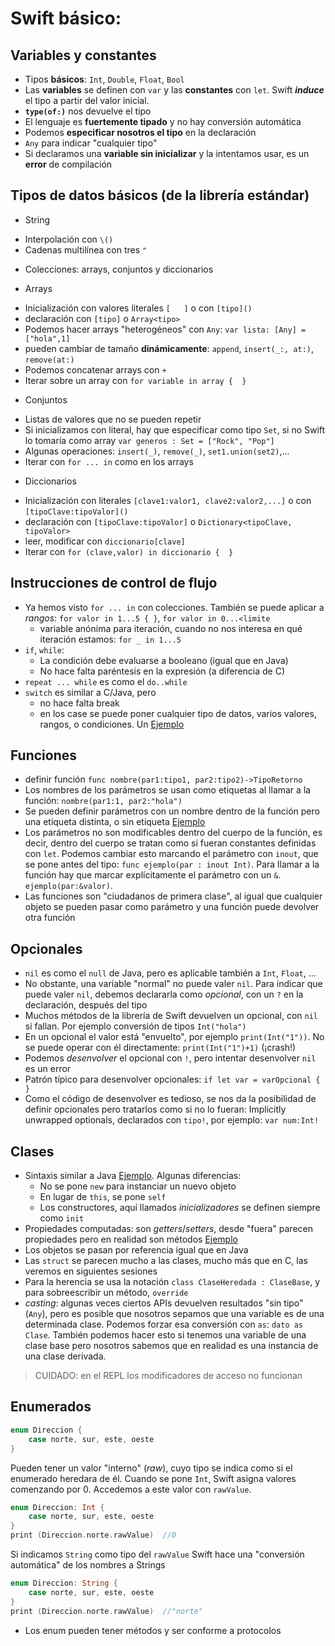# Swift básico:

## Variables y constantes

- Tipos **básicos**: `Int`, `Double`, `Float`, `Bool`
- Las **variables** se definen con `var` y las **constantes** con `let`. Swift ***induce*** el tipo a partir del valor inicial. 
- **`type(of:)`** nos devuelve el tipo
- El lenguaje es **fuertemente tipado** y no hay conversión automática
- Podemos **especificar nosotros el tipo** en la declaración
- `Any` para indicar "cualquier tipo"
- Si declaramos una **variable sin inicializar** y la intentamos usar, es un **error** de compilación

## Tipos de datos básicos (de la librería estándar)

- String
 * Interpolación con `\()`
 * Cadenas multilínea con tres `"`

- Colecciones: arrays, conjuntos y diccionarios

- Arrays
 * Inicialización con valores literales `[   ]` o con `[tipo]()`
 * declaración con `[tipo]` o `Array<tipo>`
 * Podemos hacer arrays "heterogéneos" con `Any`: `var lista: [Any] = ["hola",1]`
 * pueden cambiar de tamaño **dinámicamente**: `append`, `insert(_:, at:)`, `remove(at:)`
 * Podemos concatenar arrays con `+`
 * Iterar sobre un array con `for variable in array {  }`

- Conjuntos
 * Listas de valores que no se pueden repetir
 * Si inicializamos con literal, hay que especificar como tipo `Set`, si no Swift lo tomaría como array `var generos : Set = ["Rock", "Pop"]`
 * Algunas operaciones: `insert(_)`, `remove(_)`, `set1.union(set2)`,... 
 * Iterar con `for ... in` como en los arrays


- Diccionarios 
 * Inicialización con literales `[clave1:valor1, clave2:valor2,...]` o con `[tipoClave:tipoValor]()`
 * declaración con `[tipoClave:tipoValor]` o `Dictionary<tipoClave, tipoValor>`
 * leer, modificar con `diccionario[clave]`
 * Iterar con `for (clave,valor) in diccionario {  }`


## Instrucciones de control de flujo

- Ya hemos visto `for ... in` con colecciones. También se puede aplicar a *rangos*: `for valor in 1...5 { }`, `for valor in 0...<limite`
  * variable anónima para iteración, cuando no nos interesa en qué iteración estamos: `for _ in 1...5`
- `if`, `while`:
  * La condición debe evaluarse a booleano (igual que en Java)
  * No hace falta paréntesis en la expresión (a diferencia de C)
- `repeat ... while` es como el `do..while`
- `switch` es similar a C/Java, pero
  * no hace falta break 
  * en los case se puede poner cualquier tipo de datos, varios valores, rangos, o condiciones. Un [Ejemplo](https://repl.it/MREg/0)

## Funciones

- definir función `func nombre(par1:tipo1, par2:tipo2)->TipoRetorno`
- Los nombres de los parámetros se usan como etiquetas al llamar a la función: `nombre(par1:1, par2:"hola")`
- Se pueden definir parámetros con un nombre dentro de la función pero una etiqueta distinta, o sin etiqueta [Ejemplo](https://repl.it/MRF9/0)
- Los parámetros no son modificables dentro del cuerpo de la función, es decir, dentro del cuerpo se tratan como si fueran constantes definidas con `let`. Podemos cambiar esto marcando el parámetro con `inout`, que se pone antes del tipo: `func ejemplo(par : inout Int)`. Para llamar a la función hay que marcar explícitamente el parámetro con un `&`. `ejemplo(par:&valor)`.
- Las funciones son "ciudadanos de primera clase", al igual que cualquier objeto se pueden pasar como parámetro y una función puede devolver otra función

## Opcionales

- `nil` es como el `null` de Java, pero es aplicable también a `Int`, `Float`, ...
- No obstante, una variable "normal" no puede valer `nil`. Para indicar que puede valer `nil`, debemos declararla como *opcional*, con un `?` en la declaración, después del tipo
- Muchos métodos de la librería de Swift devuelven un opcional, con `nil` si fallan. Por ejemplo conversión de tipos `Int("hola")`
- En un opcional el valor está "envuelto", por ejemplo `print(Int("1"))`. No se puede operar con él directamente: `print(Int("1")+1)` (¡crash!)
- Podemos *desenvolver* el opcional con `!`, pero intentar desenvolver `nil` es un error
- Patrón típico para desenvolver opcionales: `if let var = varOpcional { }`
- Como el código de desenvolver es tedioso, se nos da la posibilidad de definir opcionales pero tratarlos como si no lo fueran: Implicitly unwrapped optionals, declarados con `tipo!`, por ejemplo: `var num:Int!`

## Clases

- Sintaxis similar a Java [Ejemplo](https://repl.it/MRLY/1). Algunas diferencias:
    + No se pone `new` para instanciar un nuevo objeto
    + En lugar de `this`, se pone `self`
    + Los constructores, aquí llamados *inicializadores* se definen siempre como `init`
- Propiedades computadas: son *getters*/*setters*, desde "fuera" parecen propiedades pero en realidad son métodos [Ejemplo](https://repl.it/MRS4/0)
- Los objetos se pasan por referencia igual que en Java
- Las `struct` se parecen mucho a las clases, mucho más que en C, las veremos en siguientes sesiones
- Para la herencia se usa la notación `class ClaseHeredada : ClaseBase`, y para sobreescribir un método, `override`
- *casting*: algunas veces ciertos APIs devuelven resultados "sin tipo" (`Any`), pero es posible que nosotros sepamos que una variable es de una determinada clase. Podemos forzar esa conversión con `as`: `dato as Clase`. También podemos hacer esto si tenemos una variable de una clase base pero nosotros sabemos que en realidad es una instancia de una clase derivada.


> CUIDADO: en el REPL los modificadores de acceso no funcionan


## Enumerados

```swift
enum Direccion {
    case norte, sur, este, oeste
}
```

Pueden tener un valor "interno" (*raw*), cuyo tipo se indica como si el enumerado heredara de él. Cuando se pone `Int`, Swift asigna valores comenzando por 0. Accedemos a este valor con `rawValue`.

```swift
enum Direccion: Int {
    case norte, sur, este, oeste
}
print (Direccion.norte.rawValue)  //0
```

Si indicamos `String` como tipo del `rawValue` Swift hace una "conversión automática" de los nombres a Strings

```swift
enum Direccion: String {
    case norte, sur, este, oeste
}
print (Direccion.norte.rawValue)  //"norte"
```

- Los enum pueden tener métodos y ser conforme a protocolos

